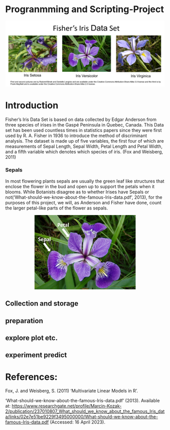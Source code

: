 # Progranmming and Scripting-Project

![](https://github.com/decvfox/pands-project/blob/main/Banner.png)

# Introduction
Fisher’s Iris Data Set is based on data collected by Edgar Anderson from three species of irises in the Gaspé Peninsula in Quebec, Canada. This Data set has been used countless times in statistics papers since they were first used by R. A. Fisher in 1936 to introduce the method of discriminant analysis. The dataset is made up of five variables, the first four of which are measurements of Sepal Length, Sepal Width, Petal Length and Petal Width, and a fifth variable which denotes which species of iris. (Fox and Weisberg, 2011) 
### Sepals
In most flowering plants sepals are usually the green leaf like structures that enclose the flower in the bud and open up to support the petals when it blooms. While Botanists disagree as to whether Irises have Sepals or not(‘What-should-we-know-about-the-famous-Iris-data.pdf’, 2013), for the purposes of this project, we will, as Anderson and Fisher have done, count the larger petal-like parts of the flower as sepals.


<p align="center">
<img src="https://github.com/decvfox/pands-project/blob/main/Sepal-Petal.png" width="320" height="235">
</p>

## Collection and storage



## preparation



## explore plot etc.



## experiment predict

# References:

Fox, J. and Weisberg, S. (2011) ‘Multivariate Linear Models in R’.

‘What-should-we-know-about-the-famous-Iris-data.pdf’ (2013). Available at: https://www.researchgate.net/profile/Marcin-Kozak-2/publication/237010807_What_should_we_know_about_the_famous_Iris_data/links/02e7e51be9229f3495000000/What-should-we-know-about-the-famous-Iris-data.pdf (Accessed: 16 April 2023).

